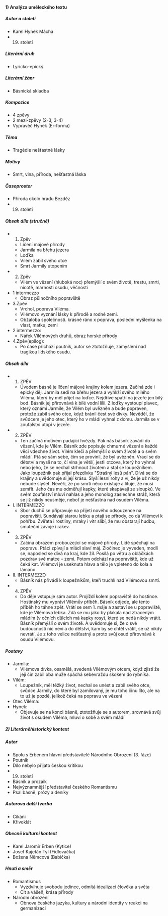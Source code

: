 #### 1) Analýza uměleckého textu
##### Autor a století
- Karel Hynek Mácha
- 19. století
##### Literární druh
- Lyricko-epický
##### Literární žánr
- Básnická skladba
##### Kompozice
- 4 zpěvy
- 2 mezi-zpěvy (2-3, 3-4)
- Vypravěč Hynek (Er-forma)
##### Téma
- Tragédie nešťastné lásky
##### Motivy
- Smrt, vina, příroda, nešťastná láska
##### Časoprostor
- Příroda okolo hradu Bezděz
- 19. století
##### Obsah díla (stručně)
- 1. Zpěv
	- Líčení májové přírody
	- Jarmila na břehu jezera
	- Loďka
	- Vilém zabil svého otce
	- Smrt Jarmily utopením
- 2. Zpěv
	- Vilém ve vězení (hluboká noc) přemýšlí o svém životě, trestu, smrti, nicotě, marnosti osudu, věčnosti
- 1 intermezzo 
	- Obraz půlnočního popraviště
- 3.Zpěv
	- Vrchol, poprava Viléma.
	- Vilémovo vyznání lásky k přírodě a rodné zemi.
	- Obžaloba společnosti. krásné ráno x poprava, poslední myšlenka na vlast, matku, zemi
- 2 intermezzo: 
	- Nářek Vilémových druhů, obraz horské přírody
- 4.Zpěv(epilog):
	- Po čase přichází poutník, autor se ztotožňuje, zamyšlení nad tragikou lidského osudu. 

##### Obsah díla
- 1. ZPĚV
	- Úvodem básně je líčení májové krajiny kolem jezera. Začíná zde i epický děj. Jarmila sedí na břehu jezera a vyhlíží svého milého Viléma, který by měl přijet na loďce. Nejdříve spatří na jezeře jen bílý bod. Básník jej přirovnává k bílé vodní lilii. Z loďky vystoupí plavec, který oznámí Jarmile, že Vilém byl uvězněn a bude popraven, protože zabil svého otce, když bránil čest své dívky. Nevěděl, že svůdcem je jeho otec, který ho v mládí vyhnal z domu. Jarmila se v zoufalství utopí v jezeře.
- 2. ZPĚV
	- Ten začíná motivem padající hvězdy. Pak nás básník zavádí do vězení, kde je Vilém. Básník zde popisuje chmurné vězení a každé věci vdechne život. Vilém klečí a přemýšlí o svém životě a o svém mládí. Ptá se sám sebe, čím se provinil, že byl uvězněn. Vrací se do dětství a myslí na to, čí vina je větší, jestli otcova, který ho vyhnal nebo jeho, že se nechal strhnout životem a stal se loupežníkem. Jako loupežník pak přijal přezdívku "Strašný lesů pán". Dívá se do krajiny a uvědomuje si její krásu. Slyší lesní rohy a ví, že je už nikdy nebude slyšet. Nevěří, že po smrti něco existuje a lituje, že musí zemřít. Jeho čas mu odměřují kapky, které skapávají ze sloupků. Ve svém zoufalství mluví nahlas a jeho monolog zaslechne stráž, která se již nikdy neusměje, neboť je nešťastná nad osudem Viléma.
- I. INTERMEZZO
	- Sbor duchů se připravuje na přijetí nového odsouzence na popravišti. Sundávají starou lebku a ptají se přírody, co dá Vilémovi k pohřbu. Zvířata i rostliny, mraky i vítr slíbí, že mu obstarají hudbu, smuteční závoje i rakev.
- 3. ZPĚV
	- Začíná obrazem probouzející se májové přírody. Lidé spěchají na popravu. Ptáci zpívají a mládí slaví máj. Zločinec je vyveden, modlí se, naposled se dívá na kraj, kde žil. Posílá po větru a obláčkách pozdrav své matce – zemi. Potom odchází na popraviště, kde už čeká kat. Vilémovi je useknuta hlava a tělo je vpleteno do kola a lámáno.
- II. INTERMEZZO
	- Básník nás přivádí k loupežníkům, kteří truchlí nad Vilémovou smrtí.
- 4. ZPĚV
	- Do děje vstupuje sám autor. Projíždí kolem popraviště do hostince. Hostinský mu vypráví Vilémův příběh. Básník odjede, ale tento příběh ho táhne zpět. Vrátí se sem 1. máje a zastaví se u popraviště, kde je Vilémova lebka. Zdá se mu jako by plakala nad ztraceným mládím (v očních důlcích má kapky rosy), které se nedá nikdy vrátit. Básník přemýšlí o svém životě. A uvědomuje si, že o své budoucnosti nic neví a do dětství, kam by se chtěl vrátit, se už nikdy nevrátí. Je z toho velice nešťastný a proto svůj osud přirovnává k osudu Vilémovu.
##### Postavy
- Jarmila:
	- Vilémova dívka, osamělá, svedená Vilémovým otcem, když zjistí že její čin zabil oba muže spáchá sebevraždu skokem do rybníka.
- Vilém:
	- Loupežník, měl těžký život, nechal se unést a zabil svého otce, svůdce Jarmily, do které byl zamilovaný, je mu toho činu líto, ale na to už je pozdě, jelikož čeká na popravu ve vězení
- Otec Viléma:
- Hynek:
	- Objevuje se na konci básně, ztotožňuje se s autorem, srovnává svůj život s osudem Viléma, mluví o sobě a svém mládí
##### 2) Literárněhistorický kontext
##### Autor
- Spolu s Erbenem hlavní představitelé Národního Obrození (3. fáze)
- Poutník
- Dílo nebylo přijato českou kritikou
- 19. století
- Básník a prozaik
- Nejvýznamnější představitel českého Romantismu
- Psal básně, prózy a deníky
##### Autorova další tvorba
- Cikáni
- Křivoklát
##### Obecně kulturní kontext
- Karel Jaromír Erben (Kytice)
- Josef Kajetán Tyl (Fidlovačka)
- Božena Němcová (Babička)
##### Hnutí a směr
- Romantismus
	- Vyzdvihuje svobodu jedince, odmítá idealizaci člověka a světa
	- Cit a vášeň, krása přírody
- Národní obrození
	- Obnova českého jazyka, kultury a národní identity v reakci na germanizaci
